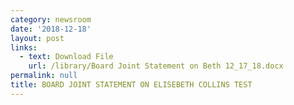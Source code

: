 ```yaml
---
category: newsroom
date: '2018-12-18'
layout: post
links:
  - text: Download File
    url: /library/Board Joint Statement on Beth 12_17_18.docx
permalink: null
title: BOARD JOINT STATEMENT ON ELISEBETH COLLINS TEST
---
```

